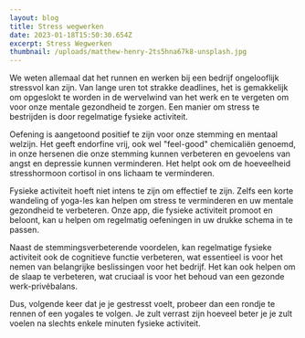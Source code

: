 ```yaml
---
layout: blog
title: Stress wegwerken
date: 2023-01-18T15:50:30.654Z
excerpt: Stress Wegwerken
thumbnail: /uploads/matthew-henry-2ts5hna67k8-unsplash.jpg
---
```

We weten allemaal dat het runnen en werken bij een bedrijf ongelooflijk stressvol kan zijn. Van lange uren tot strakke deadlines, het is gemakkelijk om opgeslokt te worden in de wervelwind van het werk en te vergeten om voor onze mentale gezondheid te zorgen. Een manier om stress te bestrijden is door regelmatige fysieke activiteit.

Oefening is aangetoond positief te zijn voor onze stemming en mentaal welzijn. Het geeft endorfine vrij, ook wel "feel-good" chemicaliën genoemd, in onze hersenen die onze stemming kunnen verbeteren en gevoelens van angst en depressie kunnen verminderen. Het helpt ook om de hoeveelheid stresshormoon cortisol in ons lichaam te verminderen.

Fysieke activiteit hoeft niet intens te zijn om effectief te zijn. Zelfs een korte wandeling of yoga-les kan helpen om stress te verminderen en uw mentale gezondheid te verbeteren. Onze app, die fysieke activiteit promoot en beloont, kan u helpen om regelmatig oefeningen in uw drukke schema in te passen.

Naast de stemmingsverbeterende voordelen, kan regelmatige fysieke activiteit ook de cognitieve functie verbeteren, wat essentieel is voor het nemen van belangrijke beslissingen voor het bedrijf. Het kan ook helpen om de slaap te verbeteren, wat cruciaal is voor het behoud van een gezonde werk-privébalans.

Dus, volgende keer dat je je gestresst voelt, probeer dan een rondje te rennen of een yogales te volgen. Je zult verrast zijn hoeveel beter je je zult voelen na slechts enkele minuten fysieke activiteit.